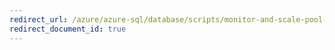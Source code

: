 ```yaml
---
redirect_url: /azure/azure-sql/database/scripts/monitor-and-scale-pool-powershell
redirect_document_id: true
---
```

